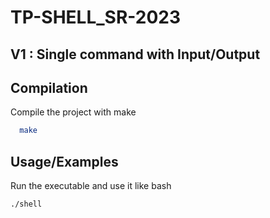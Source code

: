 # TP-SHELL_SR-2023

## V1 : Single command with Input/Output


## Compilation

Compile the project with make

```bash
  make
```
    
## Usage/Examples

Run the executable and use it like bash

```bash
./shell
```
